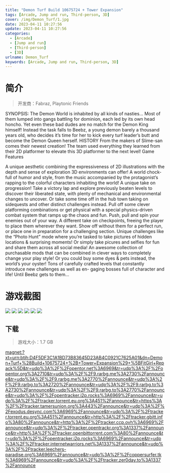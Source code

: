 ```yaml
---
title: "Demon Turf Build 10675724 + Tower Expansion"
tags: [Arcade, Jump and run, Third-person, 3D]
cover: /img/Demon_Turf/1.jpg
date: 2023-04-11 10:27:56
update: 2023-04-11 10:27:56
categories: 
  - [Arcade]
  - [Jump and run]
  - [Third-person]
  - [3D]
urlname: Demon_Turf
keywords: [Arcade, Jump and run, Third-person, 3D]
---
```

# 简介

> 开发商：Fabraz, Playtonic Friends

SYNOPSIS:
The Demon World is inhabited by all kinds of nasties… Most of them lumped into gangs battling for dominion, each led by its own head honcho. Yet even these bad dudes are no match for the Demon King himself! Instead the task falls to Beebz, a young demon barely a thousand years old, who decides it’s time for her to kick every turf leader’s butt and become the Demon Queen herself.
HISTORY
From the makers of Slime-san comes their newest creation! The team used everything they learned from their 2D platformer to elevate this 3D platformer to the next level!
Game Features

A unique aesthetic combining the expressiveness of 2D illustrations with the depth and sense of exploration 3D environments can offer!
A world chock-full of humor and style, from the music accompanied by the protagonist’s rapping to the colorful characters inhabiting the world!
A unique take on progression! Take a victory lap and explore previously beaten levels to discover their liberated state, with plenty of mechanical and environmental changes to uncover. Or take some time off in the hub town taking on sidequests and other distinct challenges instead.
Pull off some clever platforming combinations or get physical with a special physics-driven combat system that ramps up the chaos and fun. Push, pull and spin your enemies out of your way.
A different take on checkpoints, freeing the player to place them wherever they want. Show off without them for a perfect run, or place one in preparation for a challenging section.
Unique challenges like the “Photo Hunt” mode where you’re tasked to take pictures of hidden locations & surprising moments! Or simply take picures and selfies for fun and share them across all social media!
An awesome collection of purchasable mods that can be combined in clever ways to completely change your play style! Or you could buy some dyes & pets instead, the world’s your oyster!
Tons of carefully crafted levels that constantly introduce new challenges as well as en- gaging bosses full of character and life! Until Beebz gets to them…

# 游戏截图

![](/img/Demon_Turf/2.jpg)
![](/img/Demon_Turf/3.jpg)
![](/img/Demon_Turf/4.jpg)
![](/img/Demon_Turf/5.jpg)
![](/img/Demon_Turf/6.jpg)
![](/img/Demon_Turf/7.jpg)


## 下载

> 游戏大小：1.7 GB

[magnet:?xt=urn:btih:D4F5DF3C1A1BD73B83645D23AB4C0921C7625A01&amp;dn=Demon+Turf+%28Build+10675724+%2B+Tower+Expansion%29+%5BFitGirl+Repack%5D&amp;tr=udp%3A%2F%2Fopentor.net%3A6969&amp;tr=udp%3A%2F%2Fopentor.org%3A2710&amp;tr=udp%3A%2F%2F9.rarbg.me%3A2730%2Fannounce&amp;tr=udp%3A%2F%2F9.rarbg.me%3A2770%2Fannounce&amp;tr=udp%3A%2F%2F9.rarbg.to%3A2720%2Fannounce&amp;tr=udp%3A%2F%2F9.rarbg.to%3A2730%2Fannounce&amp;tr=udp%3A%2F%2F9.rarbg.to%3A2770%2Fannounce&amp;tr=udp%3A%2F%2Fopentracker.i2p.rocks%3A6969%2Fannounce&amp;tr=udp%3A%2F%2Ftracker.torrent.eu.org%3A451%2Fannounce&amp;tr=https%3A%2F%2Ftracker.tamersunion.org%3A443%2Fannounce&amp;tr=udp%3A%2F%2Fexodus.desync.com%3A6969%2Fannounce&amp;tr=udp%3A%2F%2Ftracker.torrent.eu.org%3A451%2Fannounce&amp;tr=http%3A%2F%2Ftracker.gbitt.info%3A80%2Fannounce&amp;tr=http%3A%2F%2Ftracker.ccp.ovh%3A6969%2Fannounce&amp;tr=udp%3A%2F%2Ftracker.opentrackr.org%3A1337%2Fannounce&amp;tr=http%3A%2F%2Ftracker.openbittorrent.com%3A80%2Fannounce&amp;tr=udp%3A%2F%2Fopentracker.i2p.rocks%3A6969%2Fannounce&amp;tr=udp%3A%2F%2Ftracker.internetwarriors.net%3A1337%2Fannounce&amp;tr=udp%3A%2F%2Ftracker.leechers-paradise.org%3A6969%2Fannounce&amp;tr=udp%3A%2F%2Fcoppersurfer.tk%3A6969%2Fannounce&amp;tr=udp%3A%2F%2Ftracker.zer0day.to%3A1337%2Fannounce](magnet:?xt=urn:btih:D4F5DF3C1A1BD73B83645D23AB4C0921C7625A01&amp;dn=Demon+Turf+%28Build+10675724+%2B+Tower+Expansion%29+%5BFitGirl+Repack%5D&amp;tr=udp%3A%2F%2Fopentor.net%3A6969&amp;tr=udp%3A%2F%2Fopentor.org%3A2710&amp;tr=udp%3A%2F%2F9.rarbg.me%3A2730%2Fannounce&amp;tr=udp%3A%2F%2F9.rarbg.me%3A2770%2Fannounce&amp;tr=udp%3A%2F%2F9.rarbg.to%3A2720%2Fannounce&amp;tr=udp%3A%2F%2F9.rarbg.to%3A2730%2Fannounce&amp;tr=udp%3A%2F%2F9.rarbg.to%3A2770%2Fannounce&amp;tr=udp%3A%2F%2Fopentracker.i2p.rocks%3A6969%2Fannounce&amp;tr=udp%3A%2F%2Ftracker.torrent.eu.org%3A451%2Fannounce&amp;tr=https%3A%2F%2Ftracker.tamersunion.org%3A443%2Fannounce&amp;tr=udp%3A%2F%2Fexodus.desync.com%3A6969%2Fannounce&amp;tr=udp%3A%2F%2Ftracker.torrent.eu.org%3A451%2Fannounce&amp;tr=http%3A%2F%2Ftracker.gbitt.info%3A80%2Fannounce&amp;tr=http%3A%2F%2Ftracker.ccp.ovh%3A6969%2Fannounce&amp;tr=udp%3A%2F%2Ftracker.opentrackr.org%3A1337%2Fannounce&amp;tr=http%3A%2F%2Ftracker.openbittorrent.com%3A80%2Fannounce&amp;tr=udp%3A%2F%2Fopentracker.i2p.rocks%3A6969%2Fannounce&amp;tr=udp%3A%2F%2Ftracker.internetwarriors.net%3A1337%2Fannounce&amp;tr=udp%3A%2F%2Ftracker.leechers-paradise.org%3A6969%2Fannounce&amp;tr=udp%3A%2F%2Fcoppersurfer.tk%3A6969%2Fannounce&amp;tr=udp%3A%2F%2Ftracker.zer0day.to%3A1337%2Fannounce)